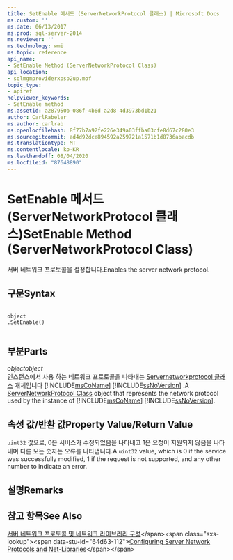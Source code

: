 ```yaml
---
title: SetEnable 메서드 (ServerNetworkProtocol 클래스) | Microsoft Docs
ms.custom: ''
ms.date: 06/13/2017
ms.prod: sql-server-2014
ms.reviewer: ''
ms.technology: wmi
ms.topic: reference
api_name:
- SetEnable Method (ServerNetworkProtocol Class)
api_location:
- sqlmgmproviderxpsp2up.mof
topic_type:
- apiref
helpviewer_keywords:
- SetEnable method
ms.assetid: a287950b-086f-4b6d-a2d8-4d3973bd1b21
author: CarlRabeler
ms.author: carlrab
ms.openlocfilehash: 8f77b7a92fe226e349a03ffba03cfe8d67c280e3
ms.sourcegitcommit: ad4d92dce894592a259721a1571b1d8736abacdb
ms.translationtype: MT
ms.contentlocale: ko-KR
ms.lasthandoff: 08/04/2020
ms.locfileid: "87648890"
---
```

# <a name="setenable-method-servernetworkprotocol-class"></a><span data-ttu-id="64d63-102">SetEnable 메서드(ServerNetworkProtocol 클래스)</span><span class="sxs-lookup"><span data-stu-id="64d63-102">SetEnable Method (ServerNetworkProtocol Class)</span></span>
  <span data-ttu-id="64d63-103">서버 네트워크 프로토콜을 설정합니다.</span><span class="sxs-lookup"><span data-stu-id="64d63-103">Enables the server network protocol.</span></span>  
  
## <a name="syntax"></a><span data-ttu-id="64d63-104">구문</span><span class="sxs-lookup"><span data-stu-id="64d63-104">Syntax</span></span>  
  
```  
  
object  
.SetEnable()  
  
```  
  
## <a name="parts"></a><span data-ttu-id="64d63-105">부분</span><span class="sxs-lookup"><span data-stu-id="64d63-105">Parts</span></span>  
 <span data-ttu-id="64d63-106">*object*</span><span class="sxs-lookup"><span data-stu-id="64d63-106">*object*</span></span>  
 <span data-ttu-id="64d63-107">인스턴스에서 사용 하는 네트워크 프로토콜을 나타내는 [Servernetworkprotocol 클래스](servernetworkprotocol-class.md) 개체입니다 [!INCLUDE[msCoName](../../../includes/msconame-md.md)] [!INCLUDE[ssNoVersion](../../../includes/ssnoversion-md.md)] .</span><span class="sxs-lookup"><span data-stu-id="64d63-107">A [ServerNetworkProtocol Class](servernetworkprotocol-class.md) object that represents the network protocol used by the instance of [!INCLUDE[msCoName](../../../includes/msconame-md.md)] [!INCLUDE[ssNoVersion](../../../includes/ssnoversion-md.md)].</span></span>  
  
## <a name="property-valuereturn-value"></a><span data-ttu-id="64d63-108">속성 값/반환 값</span><span class="sxs-lookup"><span data-stu-id="64d63-108">Property Value/Return Value</span></span>  
 <span data-ttu-id="64d63-109">`uint32` 값으로, 0은 서비스가 수정되었음을 나타내고 1은 요청이 지원되지 않음을 나타내며 다른 모든 숫자는 오류를 나타냅니다.</span><span class="sxs-lookup"><span data-stu-id="64d63-109">A `uint32` value, which is 0 if the service was successfully modified, 1 if the request is not supported, and any other number to indicate an error.</span></span>  
  
## <a name="remarks"></a><span data-ttu-id="64d63-110">설명</span><span class="sxs-lookup"><span data-stu-id="64d63-110">Remarks</span></span>  
  
## <a name="see-also"></a><span data-ttu-id="64d63-111">참고 항목</span><span class="sxs-lookup"><span data-stu-id="64d63-111">See Also</span></span>  
 <span data-ttu-id="64d63-112">[서버 네트워크 프로토콜 및 네트워크 라이브러리 구성](https://msdn.microsoft.com/library/ms177485\(v=sql.100\).aspx)</span><span class="sxs-lookup"><span data-stu-id="64d63-112">[Configuring Server Network Protocols and Net-Libraries](https://msdn.microsoft.com/library/ms177485\(v=sql.100\).aspx)</span></span>  
  
  
